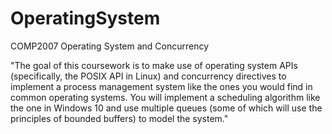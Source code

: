 # OperatingSystem

COMP2007 Operating System and Concurrency

"The goal of this coursework is to make use of operating system APIs (specifically, the POSIX API in Linux) and
concurrency directives to implement a process management system like the ones you would find in common
operating systems. You will implement a scheduling algorithm like the one in Windows 10 and use multiple
queues (some of which will use the principles of bounded buffers) to model the system."
